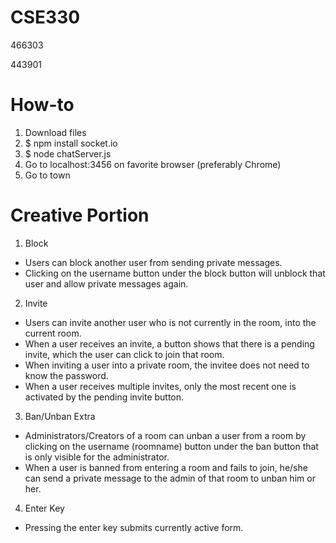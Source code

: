 # CSE330
466303

443901

# How-to

1. Download files
2. $ npm install socket.io
3. $ node chatServer.js
4. Go to localhost:3456 on favorite browser (preferably Chrome)
5. Go to town

# Creative Portion

1. Block
- Users can block another user from sending private messages.
- Clicking on the username button under the block button will unblock that user and allow private messages again.

2. Invite
- Users can invite another user who is not currently in the room, into the current room. 
- When a user receives an invite, a button shows that there is a pending invite, which the user can click to join that room.
- When inviting a user into a private room, the invitee does not need to know the password.
- When a user receives multiple invites, only the most recent one is activated by the pending invite button.

3. Ban/Unban Extra
- Administrators/Creators of a room can unban a user from a room by clicking on the username (roomname) button under the ban button that is only visible for the administrator.
- When a user is banned from entering a room and fails to join, he/she can send a private message to the admin of that room to unban him or her. 

4. Enter Key
- Pressing the enter key submits currently active form. 
